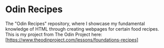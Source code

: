# Odin Recipes
The "Odin Recipes" repository, where I showcase my fundamental knowledge of HTML through creating webpages for certain food recipes.
This is my project from The Odin Project here: [https://www.theodinproject.com/lessons/foundations-recipes]
